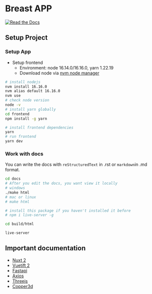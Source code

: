 # Breast APP

[![Read the Docs][readthedocs]][readthedocs-url]

## Setup Project

### Setup App

- Setup frontend
  - Environment: node 16.14.0/16.16.0, yarn 1.22.19
  - Download node via [nvm node manager](https://github.com/nvm-sh/nvm#installing-and-updating)

```sh
# install nodejs
nvm install 16.16.0
nvm alias default 16.16.0
nvm use
# check node version
node -v
# install yarn globally
cd frontend
npm install -g yarn

# install frontend dependencies
yarn
# run frontend
yarn dev
```

[readthedocs]: https://img.shields.io/readthedocs/web-app-template
[readthedocs-url]: https://web-app-template.readthedocs.io/en/latest/

### Work with docs

You can write the docs with `reStructuredText` in .rst or `markdown`in .md format.

```sh
cd docs
# After you edit the docs, you want view it locally
# windows
./make html
# mac or linux
# make html

# install this package if you haven't installed it before
# npm i live-server -g

cd build/html

live-server
```

## Important documentation

- [Nuxt 2](https://v2.nuxt.com/docs/get-started/routing)
- [Vuetift 2](https://v2.vuetifyjs.com/en/getting-started/installation/)
- [Fastapi](https://fastapi.tiangolo.com/)
- [Axios](https://axios-http.com/docs/intro)
- [Threejs](https://threejs.org/docs/)
- [Copper3d](https://github.com/LinkunGao/copper3d_visualisation)
